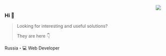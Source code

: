 <img align="right" src="https://github-readme-stats.vercel.app/api?username=andrey-helldar&show_icons=true&icon_color=805AD5&text_color=718096&bg_color=ffffff&hide_title=true" />

### Hi 👋

> Looking for interesting and useful solutions?
>
> They are here 👇

Russia・💻 Web Developer
